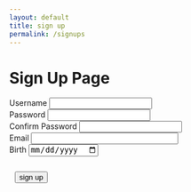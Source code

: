 ```yaml
---
layout: default
title: sign up
permalink: /signups
---
```


<h1> Sign Up Page</h1>

<div class="signcontain">
    <div class="signup">
        <div style="">
            <label class="signupL">Username</label>
            <input id = "username" type="text"/>
        </div>
        <div style="">
            <label class="signupL">Password</label>
            <input id = "password" type="password">
        </div>
        <div style="">
            <label class="signupL">Confirm Password</label>
            <input id = "confirm_password" type="password">
        </div>
        <div style="">
            <label class="signupL">Email</label>
            <input type="email" id="email" pattern=".+@globex\.com" size="30" required />
        </div>
        <div style="">
            <label class="signupL">Birth</label>
            <input id="birth" type="date">
        </div>
    </div>
    <br>
</div>
<div style="padding: 10px">
    <button id="signUPbutton" type="submit">sign up</button>
</div>
<div id="john"></div>
<script> 
function dateFormatter(date) {
  date = new Date(date);
  const date_string =
    ((date.getMonth() + 1).toString().length === 2
      ? date.getMonth() + 1
      : "0" + (date.getMonth() + 1).toString()) +
    "-" +
    (date.getDate().toString().length === 2
      ? date.getDate()
      : "0" + date.getDate().toString()) +
    "-" +
    date.getFullYear();
  return date_string;
}
function signup() {
    var password = document.getElementById("password").value;
    var confirm_password = document.getElementById("confirm_password").value;
    var username = document.getElementById("username").value;
    var birth = document.getElementById('birth').value;
    var email = document.getElementById('email').value;
    const login_url = "https://ccplace.duckdns.org/api/person/username";
    const url = "https://ccplace.duckdns.org/api/person/post";
    dob = dateFormatter(birth);
    fetch(login_url)
        .then(response => response.json())
            .then(data => {
                console.log(data);
                for (var i = 0; i < data.length; i++) {
                    if (data[i] === username) {
                        alert("Username is already existed");
                        return;
                    }
                }
            })
    .catch(error => {
        console.error('Error:', error);
    });
    if(username.length === 0){
        alert("please enter your username");
        return;
    }
    if(password.length === 0){
        alert("please enter your password");
        return;
    }
    if (dob === "") {
        alert("Please write your birth");
        return;
    }
    const post_url = url + "?email=" + email + "&name=" + username + "&password=" + password + "&dob=" + dob;
    if (password == confirm_password) {
        fetch(post_url, {method: "POST", headers: {"Content-Type": "application/json"}})
            .then(response => {
                if (response.status !== 200) {
                const errorMsg = 'Database create error: ' + response.status;
                console.log(errorMsg);
                return;
                }
                // response contains valid result
                response.json().then(data => {
                    location.href = "/place/messagetest.html";
                })
                location.href = "/place/messagetest.html";
            })
            location.href = "/place/messagetest.html";
    } else {
        alert("password is not matched");
    }
}
document.getElementById('signUPbutton').addEventListener('click', signup);
</script>
